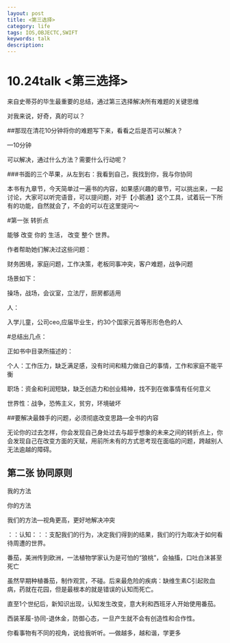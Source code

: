 ```yaml
---
layout: post
title: <第三选择>
category: life
tags: IOS,OBJECTC,SWIFT
keywords: talk
description:
---
```


# 10.24talk <第三选择>

来自史蒂芬的毕生最重要的总结，通过第三选择解决所有难题的关键思维

对我来说，好奇，真的可以？

##那现在清花10分钟将你的难题写下来，看看之后是否可以解决？

—10分钟

可以解决，通过什么方法？需要什么行动呢？

###书面的三个苹果，从左到右：我看到自己，我找到你，我与你协同



本书有九章节，今天简单过一遍书的内容，如果感兴趣的章节，可以挑出来，一起讨论，大家可以听完语音，可以提问题，对于【小鹅通】这个工具，试着玩一下所有的功能，自然就会了，不会的可以在这里提问～



#第一张 转折点

能够 改变 你的 生活， 改变 整个 世界。

作者帮助她们解决过这些问题：

财务困境，家庭问题，工作决策，老板同事冲突，客户难题，战争问题

场景如下：

操场，战场，会议室，立法厅，厨房都适用

人：

入学儿童，公司ceo,应届毕业生，约30个国家元首等形形色色的人



#总结出几点：



正如书中目录所描述的：

个人：工作压力，缺乏满足感，没有时间和精力做自己的事情，工作和家庭不能平衡

职场：资金和利润短缺，缺乏创造力和创业精神，找不到在做事情有任何意义

世界性：战争，恐怖主义，贫穷，环境破坏



##要解决最棘手的问题，必须彻底改变思路—全书的内容

无论你的过去怎样，你会发现自己身处过去与超乎想象的未来之间的转折点上，你会发现自己在改变方面的天赋，用前所未有的方式思考现在面临的问题，跨越别人无法逾越的障碍。





## 第二张 协同原则

我的方法

你的方法

我们的方法—视角更高，更好地解决冲突



：：认知：：：支配我们的行为，决定我们得到的结果，我们的行为取决于如何看待周遭的世界。

番茄，美洲传到欧洲，一法植物学家认为是可怕的“狼桃”，会抽搐，口吐白沫甚至死亡

虽然早期种植番茄，制作观赏，不碰。后来最危险的疾病：缺维生素C引起败血病，药就在花园，但是最根本的就是错误的认知而死亡。

直至1个世纪后，新知识出现，认知发生改变，意大利和西班牙人开始使用番茄。

西装革履-协同-退休金，防御心态，一旦产生就不会有创造性和合作性。



你看事物有不同的视角，说给我听听。—做越多，越和谐，学更多
